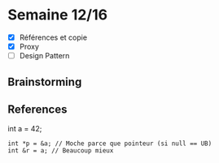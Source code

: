 # Semaine 12/16

- [x] Références et copie
- [x] Proxy
- [ ] Design Pattern 

## Brainstorming

## References

   int a = 42;

    int *p = &a; // Moche parce que pointeur (si null == UB)
    int &r = a; // Beaucoup mieux
